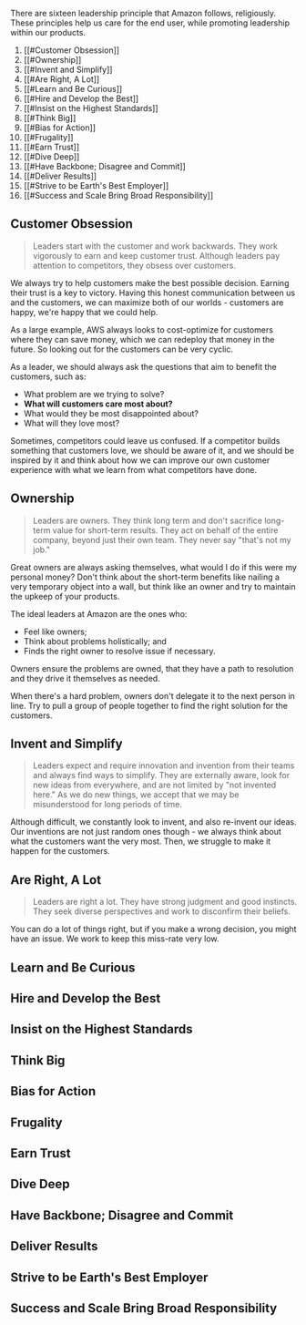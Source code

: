 There are sixteen leadership principle that Amazon follows, religiously. These principles help us care for the end user, while promoting leadership within our products.

1. [[#Customer Obsession]]
2. [[#Ownership]]
3. [[#Invent and Simplify]]
4. [[#Are Right, A Lot]]
5. [[#Learn and Be Curious]]
6. [[#Hire and Develop the Best]]
7. [[#Insist on the Highest Standards]]
8. [[#Think Big]]
9. [[#Bias for Action]]
10. [[#Frugality]]
11. [[#Earn Trust]]
12. [[#Dive Deep]]
13. [[#Have Backbone; Disagree and Commit]]
14. [[#Deliver Results]]
15. [[#Strive to be Earth's Best Employer]]
16. [[#Success and Scale Bring Broad Responsibility]]
## Customer Obsession
> Leaders start with the customer and work backwards. They work vigorously to earn and keep customer trust. Although leaders pay attention to competitors, they obsess over customers.

We always try to help customers make the best possible decision. Earning their trust is a key to victory. Having this honest communication between us and the customers, we can maximize both of our worlds - customers are happy, we're happy that we could help.

As a large example, AWS always looks to cost-optimize for customers where they can save money, which we can redeploy that money in the future. So looking out for the customers can be very cyclic.

As a leader, we should always ask the questions that aim to benefit the customers, such as:
- What problem are we trying to solve?
- **What will customers care most about?**
- What would they be most disappointed about?
- What will they love most?

Sometimes, competitors could leave us confused. If a competitor builds something  that customers love, we should be aware of it, and we should be inspired by it and think about how we can improve our own customer experience with what we learn from what competitors have done.
## Ownership
> Leaders are owners. They think long term and don't sacrifice long-term value for short-term results. They act on behalf of the entire company, beyond just their own team. They never say "that's not my job."

Great owners are always asking themselves, what would I do if this were my personal money? Don't think about the short-term benefits like nailing a very temporary object into a wall, but think like an owner and try to maintain the upkeep of your products.

The ideal leaders at Amazon are the ones who:
- Feel like owners;
- Think about problems holistically; and
- Finds the right owner to resolve issue if necessary.

Owners ensure the problems are owned, that they have a path to resolution and they drive it themselves as needed.

When there's a hard problem, owners don't delegate it to the next person in line. Try to pull a group of people together to find the right solution for the customers. 
## Invent and Simplify
> Leaders expect and require innovation and invention from their teams and always find ways to simplify. They are externally aware, look for new ideas from everywhere, and are not limited by "not invented here." As we do new things, we accept that we may be misunderstood for long periods of time.

Although difficult, we constantly look to invent, and also re-invent our ideas. Our inventions are not just random ones though - we always think about what the customers want the very most. Then, we struggle to make it happen for the customers.
## Are Right, A Lot
> Leaders are right a lot. They have strong judgment and good instincts. They seek diverse perspectives and work to disconfirm their beliefs.

You can do a lot of things right, but if you make a wrong decision, you might have an issue. We work to keep this miss-rate very low. 
## Learn and Be Curious
## Hire and Develop the Best
## Insist on the Highest Standards
## Think Big
## Bias for Action
## Frugality
## Earn Trust
## Dive Deep
## Have Backbone; Disagree and Commit
## Deliver Results
## Strive to be Earth's Best Employer
## Success and Scale Bring Broad Responsibility